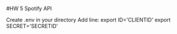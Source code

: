 #HW 5 Spotify API

Create .env in your directory
Add line: export ID='CLIENTID'
          export SECRET='SECRETID'
